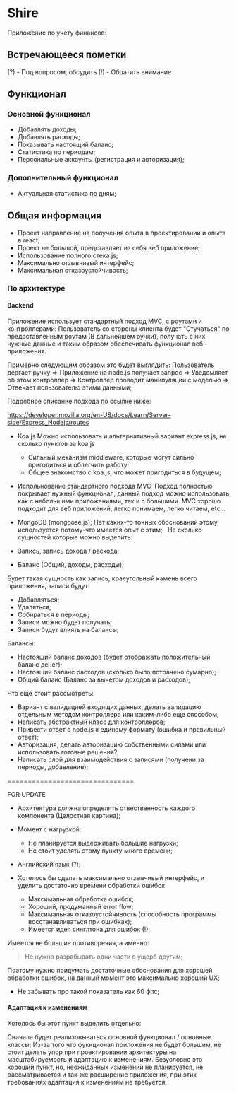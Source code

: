 # Shire

Приложение по учету финансов:

## Встречающееся пометки

(?) - Под вопросом, обсудить
(!) - Обратить внимание

## Функционал

### Основной функционал
- Добавлять доходы;
- Добавлять расходы;
- Показывать настоящий баланс;
- Статистика по периодам;
- Персональные аккаунты (регистрация и авторизация);

### Дополнительный функционал
- Актуальная статистика по дням;

## Общая информация

- Проект направление на получения опыта в проектировании и опыта в react;
- Проект не большой, представляет из себя веб приложение;
- Использование полного стека js;
- Максимально отзывчивый интерфейс;
- Максимальная отказоустойчивость;

### По архитектуре

#### Backend

Приложение использует стандартный подход MVC, с роутами и контроллерами:
Пользователь со стороны клиента будет "Стучаться" по предоставленным роутам (В дальнейшем ручки), получать с них нужные данные и таким образом обеспечивать функционал веб - приложения.

Примерно следующим образом это будет выглядить:
Пользователь дергает ручку =>
Приложение на node.js получает запрос =>
Уведомляет об этом контроллер =>
Контроллер проводит манипуляции с моделью =>
Отвечает пользователю этими данными;

Подробное описание подхода по ссылке ниже:

https://developer.mozilla.org/en-US/docs/Learn/Server-side/Express_Nodejs/routes

- Koa.js
  Можно использовать и альтернативный вариант express.js, не сколько пунктов за koa.js
  - Сильный механизм middleware, которые могут сильно пригодиться и облегчить работу;
  - Общее знакомство с koa.js, что может пригодиться в будущем;

- Испольнование стандартного подхода MVC
  Подход полностью покрывает нужный функционал, данный подход можно использовать как с небольшими приложениями, так и с большими. MVC хорошо подходит для веб приложений, легко понимаем, легко читаем, etc...
  
- MongoDB (mongoose.js);
  Нет каких-то точных обоснований этому, используется потому-что имеется опыт с этим;
  
Не сколько сущностей которые можно выделить:
- Запись, запись дохода / расхода;
- Баланс (Общий, доходы, расходы);

Будет такая сущность как запись, краеугольный камень всего приложения, записи будут:
- Добавляться;
- Удаляться;
- Собираться в периоды;
- Записи можно будет получать;
- Записи будут влиять на балансы;

Балансы:
- Настоящий баланс доходов (будет отображать положительный баланс денег);
- Настоящий баланс расходов (сколько было потрачено сумарно);
- Общий баланс (Баланс за вычетом доходов и расходов);

Что еще стоит рассмотреть:
- Вариант с валидацией входящих данных, делать валидацию отдельным методом контроллера или каким-либо еще способом;
- Написать абстрактный класс для контроллеров;
- Привести ответ с node.js к единому формату (ошибка и правильный ответ);
- Авторизация, делать авторизацию собственными силами или использовать готовые решения?;
- Написать слой для взаимодействия с записями (получени за периоды, добавление);


===============================

FOR UPDATE

- Архитектура должна определять отвественность каждого компонента (Целостная картина);
- Момент с нагрузкой:
  - Не планируется выдерживать большие нагрузки;
  - Не стоит уделять этому пункту много времени;

- Английский язык (?);

- Хотелось бы сделать максимально отзывчивый интерфейс, и уделить достаточно времени обработки ошибок
  - Максимальная обработка ошибок;
  - Хороший, продуманный error flow;
  - Максимальная отказоустойчивость (способность программы восстанавливаться при ошибках);
  - Имеется идея синглтона для ошибок (!);

Имеется не большие противоречия, а именно:
> Не нужно разрабывать одни части в ущерб другим;

Поэтому нужно придумать достаточные обоснования для хорошей обработки ошибок,
на данный момент это максимально хороший UX;

- Не забывать про такой показатель как 60 фпс;

#### Адаптация к изменениям

Хотелось бы этот пункт выделить отдельно:

Сначала будет реализовываться основной функционал / основные классы;
Из-за того что фукнционал приложения не будет большим, не стоит делать
упор при проектировании архитектуры на масштабируемость и адаптацию к
изменениям. Безусловно это хороший пункт, но, неожиданных изменений не планируется,
не рассматривается и так-же расширение приложения, при этих требованиях адаптация
к изменениям не требуется.
